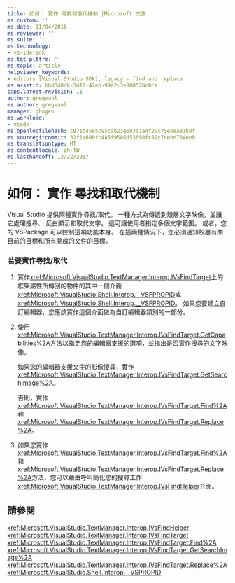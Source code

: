 ```yaml
---
title: 如何： 實作 尋找和取代機制 |Microsoft 文件
ms.custom: ''
ms.date: 11/04/2016
ms.reviewer: ''
ms.suite: ''
ms.technology:
- vs-ide-sdk
ms.tgt_pltfrm: ''
ms.topic: article
helpviewer_keywords:
- editors [Visual Studio SDK], legacy - find and replace
ms.assetid: bbd348db-3d19-42eb-99a2-3e808528c0ca
caps.latest.revision: 11
author: gregvanl
ms.author: gregvanl
manager: ghogen
ms.workload:
- vssdk
ms.openlocfilehash: c971d4565c95cab23e683a1a4f20c75ebea81b8f
ms.sourcegitcommit: 32f1a690fc445f9586d53698fc82c7debd784eeb
ms.translationtype: MT
ms.contentlocale: zh-TW
ms.lasthandoff: 12/22/2017
---
```

# <a name="how-to-implement-the-find-and-replace-mechanism"></a>如何： 實作 尋找和取代機制
Visual Studio 提供兩種實作尋找/取代。 一種方式為傳遞到殼層文字映像，並讓它處理搜尋、 反白顯示和取代文字。 這可讓使用者指定多個文字範圍。 或者，您的 VSPackage 可以控制這項功能本身。 在這兩種情況下，您必須通知殼層有關目前的目標和所有開啟的文件的目標。  
  
### <a name="to-implement-findreplace"></a>若要實作尋找/取代  
  
1.  實作<xref:Microsoft.VisualStudio.TextManager.Interop.IVsFindTarget>上的框架屬性所傳回的物件的其中一個介面<xref:Microsoft.VisualStudio.Shell.Interop.__VSFPROPID>或<xref:Microsoft.VisualStudio.Shell.Interop.__VSFPROPID>。 如果您要建立自訂編輯器，您應該實作這個介面做為自訂編輯器類別的一部分。  
  
2.  使用<xref:Microsoft.VisualStudio.TextManager.Interop.IVsFindTarget.GetCapabilities%2A>方法以指定您的編輯器支援的選項，並指出是否實作搜尋的文字映像。  
  
     如果您的編輯器支援文字的影像搜尋，實作<xref:Microsoft.VisualStudio.TextManager.Interop.IVsFindTarget.GetSearchImage%2A>。  
  
     否則，實作<xref:Microsoft.VisualStudio.TextManager.Interop.IVsFindTarget.Find%2A>和<xref:Microsoft.VisualStudio.TextManager.Interop.IVsFindTarget.Replace%2A>。  
  
3.  如果您實作<xref:Microsoft.VisualStudio.TextManager.Interop.IVsFindTarget.Find%2A>和<xref:Microsoft.VisualStudio.TextManager.Interop.IVsFindTarget.Replace%2A>方法，您可以藉由呼叫簡化您的搜尋工作<xref:Microsoft.VisualStudio.TextManager.Interop.IVsFindHelper>介面。  
  
## <a name="see-also"></a>請參閱  
 <xref:Microsoft.VisualStudio.TextManager.Interop.IVsFindHelper>   
 <xref:Microsoft.VisualStudio.TextManager.Interop.IVsFindTarget>   
 <xref:Microsoft.VisualStudio.TextManager.Interop.IVsFindTarget.Find%2A>   
 <xref:Microsoft.VisualStudio.TextManager.Interop.IVsFindTarget.GetSearchImage%2A>   
 <xref:Microsoft.VisualStudio.TextManager.Interop.IVsFindTarget.Replace%2A>   
 <xref:Microsoft.VisualStudio.Shell.Interop.__VSPROPID>